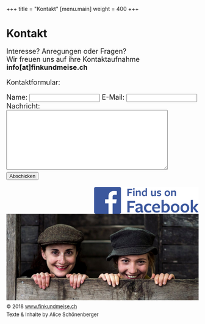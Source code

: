 +++
title = "Kontakt"
[menu.main]
weight = 400
+++

<h1>Kontakt</h1>

<font size="4">Interesse? Anregungen oder Fragen? </br>
Wir freuen uns auf ihre Kontaktaufnahme </br>
<b>info[at]finkundmeise.ch </b></br>

Kontaktformular:
<p>
<form action="//formspree.io/info@finkundmeise.ch" method="POST">
	<label for="name">Name:</label>
    <input type="text" name="name">
	<label for="email">E-Mail:</label>
    <input type="email" name="_replyto">
	<label for="content">Nachricht:</label>
	<textarea name="content" rows="10" cols="50"></textarea>
    <input type="submit" value="Abschicken">
	<input type="hidden" name="_next" value="http://finkundmeise.ch/message-sent" />
</form></p>
<a target="_blank" title="find us on Facebook" href="https://www.facebook.com/DuoFinkundMeise"> <img src="/images/fbbutt.png" style="float: right; margin: 0px;"> </a>

<img src="/images/fink9.jpg" width= 600px/> </br>
<FONT SIZE="2">© 2018 www.finkundmeise.ch 
</br>Texte & Inhalte by Alice Schönenberger </br>


